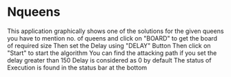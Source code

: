 # Nqueens
This application graphically shows one of the solutions for the given queens
you have to mention no. of queens and click on "BOARD" to get the board of required size
Then set the Delay using "DELAY" Button 
Then click on "Start" to start the algorithm
You can find the attacking path if you set the delay greater than 150
Delay is considered as 0 by default
The status of Execution is found in the status bar at the bottom

